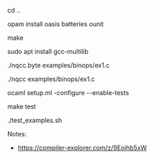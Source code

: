 cd ..

opam install oasis batteries ounit

make

sudo apt install gcc-multilib

./nqcc.byte examples/binops/ex1.c

./nqcc examples/binops/ex1.c

ocaml setup.ml -configure --enable-tests

make test

./test_examples.sh

Notes:
- https://compiler-explorer.com/z/9Eojhb5xW